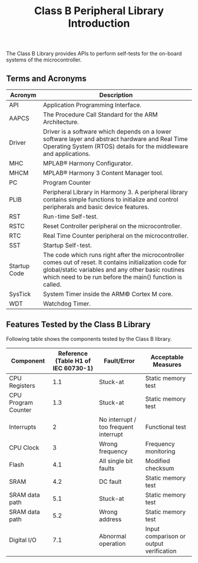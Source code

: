﻿---
grand_parent: Harmony 3 Class B Library
parent: PIC32CM MC Class B Library
title: Class B Peripheral Library Introduction
nav_order: 2
---


The Class B Library provides APIs to perform self-tests for the on-board systems of the microcontroller.

## Terms and Acronyms

| **Acronym**   | **Description**                                                 |
| ---           | ---                                                             |
| API           | Application Programming Interface. |
| AAPCS         | The Procedure Call Standard for the ARM Architecture. |
| Driver        | Driver is a software which depends on a lower software layer and abstract hardware and Real Time Operating System (RTOS) details for the middleware and applications. |
| MHC           | MPLAB® Harmony Configurator. |
| MHCM          | MPLAB® Harmony 3 Content Manager tool. |
| PC            | Program Counter |
| PLIB          | Peripheral Library in Harmony 3. A peripheral library contains simple functions to initialize and control peripherals and basic device features. |
| RST           | Run-time Self-test. |
| RSTC          | Reset Controller peripheral on the microcontroller. |
| RTC           | Real Time Counter peripheral on the microcontroller. |
| SST           | Startup Self-test. |
| Startup Code  | The code which runs right after the microcontroller comes out of reset. It contains initialization code for global/static variables and any other basic routines which need to be run before the main() function is called. |
| SysTick       | System Timer inside the ARM© Cortex M core. |
| WDT           | Watchdog Timer. |


## Features Tested by the Class B Library

Following table shows the components tested by the Class B library.

| **Component** | **Reference (Table H1 of IEC 60730-1)** | **Fault/Error** | **Acceptable Measures** |
| --- | --- | --- | --- |
| CPU Registers         | 1.1                             | Stuck-at                                | Static memory test |
| CPU Program Counter   | 1.3                             | Stuck-at                                | Static memory test |
| Interrupts            | 2                               | No interrupt / too frequent interrupt   | Functional test |
| CPU Clock             | 3                               | Wrong frequency                         | Frequency monitoring  |
| Flash                 | 4.1                             | All single bit faults                   | Modified checksum |
| SRAM                  | 4.2                             | DC fault                                | Static memory test |
| SRAM data path        | 5.1                             | Stuck-at                                | Static memory test |
| SRAM data path        | 5.2                             | Wrong address                           | Static memory test |
| Digital I/O           | 7.1                             | Abnormal operation                      | Input comparison or output verification |

